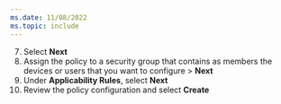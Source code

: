 ```yaml
---
ms.date: 11/08/2022
ms.topic: include
---
```


7. Select **Next**
8. Assign the policy to a security group that contains as members the devices or users that you want to configure > **Next**
9. Under **Applicability Rules**, select **Next**
10. Review the policy configuration and select **Create**